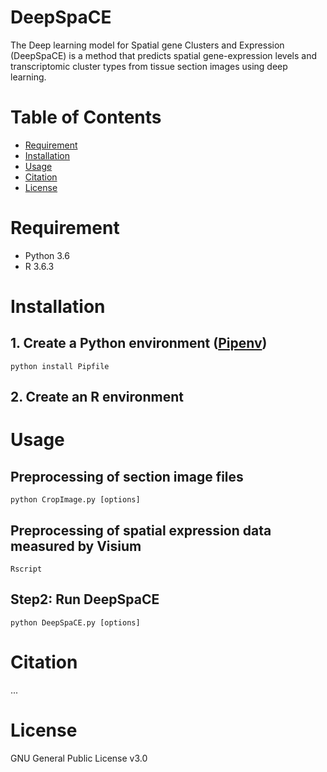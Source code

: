 # DeepSpaCE

The Deep learning model for Spatial gene Clusters and Expression (DeepSpaCE) is a method that predicts spatial gene-expression levels and transcriptomic cluster types from tissue section images using deep learning.


# Table of Contents
- [Requirement](#requirement)
- [Installation](#installation)
- [Usage](#usage)
- [Citation](#citation)
- [License](#license)

# Requirement
* Python 3.6
* R 3.6.3

# Installation
## 1. Create a Python environment ([Pipenv](https://pipenv.pypa.io/))

    python install Pipfile
    
## 2. Create an R environment



# Usage
## Preprocessing of section image files

    python CropImage.py [options]

## Preprocessing of spatial expression data measured by Visium

    Rscript 

## Step2: Run DeepSpaCE

    python DeepSpaCE.py [options]




# Citation
...

# License
GNU General Public License v3.0

